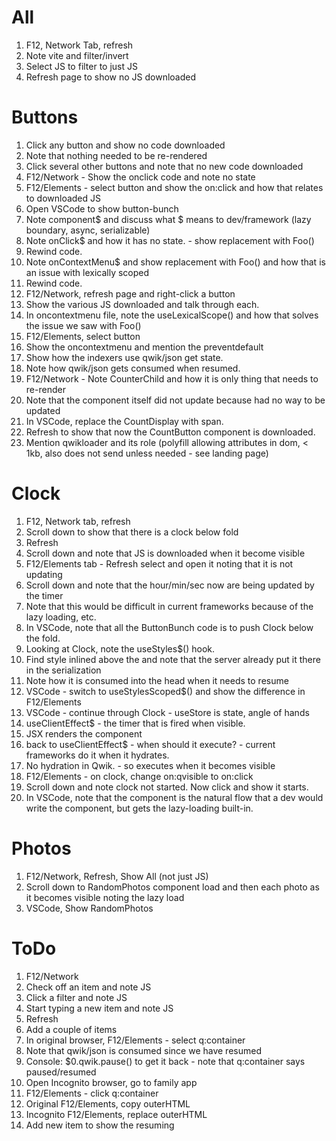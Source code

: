 # All
1. F12, Network Tab, refresh
2. Note vite and filter/invert
3. Select JS to filter to just JS
4. Refresh page to show no JS downloaded
   
# Buttons
1. Click any button and show no code downloaded
2.  Note that nothing needed to be re-rendered
3. Click several other buttons and note that no new code downloaded
4. F12/Network - Show the onclick code and note no state
5. F12/Elements - select button and show the on:click and how that relates to downloaded JS
6.  Open VSCode to show button-bunch
7.  Note component$ and discuss what $ means to dev/framework (lazy boundary, async, serializable)
8.  Note onClick$ and how it has no state. - show replacement with Foo()
9.  Rewind code.
10. Note onContextMenu$ and show replacement with Foo() and how that is an issue with lexically scoped
11. Rewind code.
12. F12/Network, refresh page and right-click a button
13. Show the various JS downloaded and talk through each.
14. In oncontextmenu file, note the useLexicalScope() and how that solves the issue we saw with Foo()
15. F12/Elements, select button 
16. Show the oncontextmenu and mention the preventdefault
17. Show how the indexers use qwik/json get state.
18. Note how qwik/json gets consumed when resumed.
19. F12/Network - Note CounterChild and how it is only thing that needs to re-render
20. Note that the component itself did not update because had no way to be updated
21. In VSCode, replace the CountDisplay with span.
22. Refresh to show that now the CountButton component is downloaded.
23. Mention qwikloader and its role (polyfill allowing attributes in dom, < 1kb, also does not send unless needed - see landing page)

# Clock
1. F12, Network tab, refresh
2. Scroll down to show that there is a clock below fold
3.  Refresh
4.  Scroll down and note that JS is downloaded when it become visible
5.  F12/Elements tab - Refresh select <clock /> and open it noting that it is not updating
6.  Scroll down and note that the hour/min/sec now are being updated by the timer
7.  Note that this would be difficult in current frameworks because of the lazy loading, etc.
8.  In VSCode, note that all the ButtonBunch code is to push Clock below the fold.
9.  Looking at Clock, note the useStyles$() hook.
10. Find style inlined above the <clock> and note that the server already put it there in the serialization
11. Note how it is consumed into the head when it needs to resume
12. VSCode - switch to useStylesScoped$() and show the difference in F12/Elements
13. VSCode - continue through Clock - useStore is state, angle of hands
14. useClientEffect$ - the timer that is fired when visible.
15. JSX renders the component
16. back to useClientEffect$ - when should it execute?  - current frameworks do it when it hydrates.
17. No hydration in Qwik.  - so executes when it becomes visible
18. F12/Elements - on clock, change on:qvisible to on:click
19. Scroll down and note clock not started.  Now click and show it starts.
20. In VSCode, note that the component is the natural flow that a dev would write the component, but gets the lazy-loading built-in.

# Photos
1. F12/Network, Refresh, Show All (not just JS)
2. Scroll down to RandomPhotos component load and then each photo as it becomes visible noting the lazy load
3. VSCode, Show RandomPhotos 

# ToDo
1. F12/Network
2. Check off an item and note JS
3. Click a filter and note JS
4. Start typing a new item and note JS
5. Refresh
6. Add a couple of items
7.  In original browser, F12/Elements - select q:container
8. Note that qwik/json is consumed since we have resumed
9.  Console:  $0.qwik.pause() to get it back - note that q:container says paused/resumed
10. Open Incognito browser, go to family app
11. F12/Elements - click q:container
12. Original F12/Elements, copy outerHTML
13. Incognito F12/Elements, replace outerHTML
14. Add new item to show the resuming
